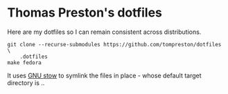 # Thomas Preston's dotfiles
Here are my dotfiles so I can remain consistent across distributions.

    git clone --recurse-submodules https://github.com/tompreston/dotfiles \
        .dotfiles
    make fedora

It uses [GNU stow](https://www.gnu.org/software/stow/manual/stow.html) to
symlink the files in place - whose default target directory is ..
